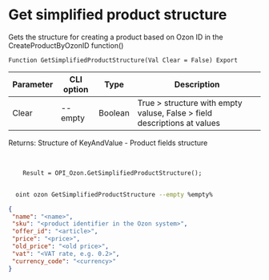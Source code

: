 ﻿---
sidebar_position: 21
---

# Get simplified product structure
 Gets the structure for creating a product based on Ozon ID in the CreateProductByOzonID function()



`Function GetSimplifiedProductStructure(Val Clear = False) Export`

  | Parameter | CLI option | Type | Description |
  |-|-|-|-|
  | Clear | --empty | Boolean | True > structure with empty valuse, False > field descriptions at values |

  
  Returns:  Structure of KeyAndValue - Product fields structure

<br/>




```bsl title="Code example"
    Result = OPI_Ozon.GetSimplifiedProductStructure();
```



```sh title="CLI command example"
    
  oint ozon GetSimplifiedProductStructure --empty %empty%

```

```json title="Result"
{
 "name": "<name>",
 "sku": "<product identifier in the Ozon system>",
 "offer_id": "<article>",
 "price": "<price>",
 "old_price": "<old price>",
 "vat": "<VAT rate, e.g. 0.2>",
 "currency_code": "<currency>"
}
```

